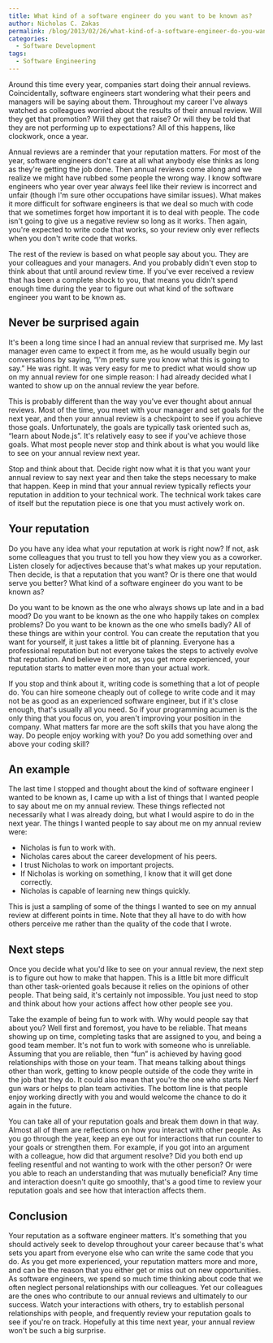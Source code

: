 ```yaml
---
title: What kind of a software engineer do you want to be known as?
author: Nicholas C. Zakas
permalink: /blog/2013/02/26/what-kind-of-a-software-engineer-do-you-want-to-be-known-as/
categories:
  - Software Development
tags:
  - Software Engineering
---
```

Around this time every year, companies start doing their annual reviews. Coincidentally, software engineers start wondering what their peers and managers will be saying about them. Throughout my career I've always watched as colleagues worried about the results of their annual review. Will they get that promotion? Will they get that raise? Or will they be told that they are not performing up to expectations? All of this happens, like clockwork, once a year.

Annual reviews are a reminder that your reputation matters. For most of the year, software engineers don't care at all what anybody else thinks as long as they're getting the job done. Then annual reviews come along and we realize we might have rubbed some people the wrong way. I know software engineers who year over year always feel like their review is incorrect and unfair (though I'm sure other occupations have similar issues). What makes it more difficult for software engineers is that we deal so much with code that we sometimes forget how important it is to deal with people. The code isn't going to give us a negative review so long as it works. Then again, you're expected to write code that works, so your review only ever reflects when you don't write code that works.

The rest of the review is based on what people say about you. They are your colleagues and your managers. And you probably didn't even stop to think about that until around review time. If you've ever received a review that has been a complete shock to you, that means you didn't spend enough time during the year to figure out what kind of the software engineer you want to be known as.

## Never be surprised again

It's been a long time since I had an annual review that surprised me. My last manager even came to expect it from me, as he would usually begin our conversations by saying, &#8220;I'm pretty sure you know what this is going to say.&#8221; He was right. It was very easy for me to predict what would show up on my annual review for one simple reason: I had already decided what I wanted to show up on the annual review the year before.

This is probably different than the way you've ever thought about annual reviews. Most of the time, you meet with your manager and set goals for the next year, and then your annual review is a checkpoint to see if you achieve those goals. Unfortunately, the goals are typically task oriented such as, &#8220;learn about Node.js&#8221;. It's relatively easy to see if you've achieve those goals. What most people never stop and think about is what you would like to see on your annual review next year.

Stop and think about that. Decide right now what it is that you want your annual review to say next year and then take the steps necessary to make that happen. Keep in mind that your annual review typically reflects your reputation in addition to your technical work. The technical work takes care of itself but the reputation piece is one that you must actively work on.

## Your reputation

Do you have any idea what your reputation at work is right now? If not, ask some colleagues that you trust to tell you how they view you as a coworker. Listen closely for adjectives because that's what makes up your reputation. Then decide, is that a reputation that you want? Or is there one that would serve you better? What kind of a software engineer do you want to be known as?

Do you want to be known as the one who always shows up late and in a bad mood? Do you want to be known as the one who happily takes on complex problems? Do you want to be known as the one who smells badly? All of these things are within your control. You can create the reputation that you want for yourself, it just takes a little bit of planning. Everyone has a professional reputation but not everyone takes the steps to actively evolve that reputation. And believe it or not, as you get more experienced, your reputation starts to matter even more than your actual work.

If you stop and think about it, writing code is something that a lot of people do. You can hire someone cheaply out of college to write code and it may not be as good as an experienced software engineer, but if it's close enough, that's usually all you need. So if your programming acumen is the only thing that you focus on, you aren't improving your position in the company. What matters far more are the soft skills that you have along the way. Do people enjoy working with you? Do you add something over and above your coding skill?

## An example

The last time I stopped and thought about the kind of software engineer I wanted to be known as, I came up with a list of things that I wanted people to say about me on my annual review. These things reflected not necessarily what I was already doing, but what I would aspire to do in the next year. The things I wanted people to say about me on my annual review were:

  * Nicholas is fun to work with.
  * Nicholas cares about the career development of his peers.
  * I trust Nicholas to work on important projects.
  * If Nicholas is working on something, I know that it will get done correctly.
  * Nicholas is capable of learning new things quickly.

This is just a sampling of some of the things I wanted to see on my annual review at different points in time. Note that they all have to do with how others perceive me rather than the quality of the code that I wrote.

## Next steps

Once you decide what you'd like to see on your annual review, the next step is to figure out how to make that happen. This is a little bit more difficult than other task-oriented goals because it relies on the opinions of other people. That being said, it's certainly not impossible. You just need to stop and think about how your actions affect how other people see you.

Take the example of being fun to work with. Why would people say that about you? Well first and foremost, you have to be reliable. That means showing up on time, completing tasks that are assigned to you, and being a good team member. It's not fun to work with someone who is unreliable. Assuming that you are reliable, then &#8220;fun&#8221; is achieved by having good relationships with those on your team. That means talking about things other than work, getting to know people outside of the code they write in the job that they do. It could also mean that you're the one who starts Nerf gun wars or helps to plan team activities. The bottom line is that people enjoy working directly with you and would welcome the chance to do it again in the future.

You can take all of your reputation goals and break them down in that way. Almost all of them are reflections on how you interact with other people. As you go through the year, keep an eye out for interactions that run counter to your goals or strengthen them. For example, if you got into an argument with a colleague, how did that argument resolve? Did you both end up feeling resentful and not wanting to work with the other person? Or were you able to reach an understanding that was mutually beneficial? Any time and interaction doesn't quite go smoothly, that's a good time to review your reputation goals and see how that interaction affects them.

## Conclusion

Your reputation as a software engineer matters. It's something that you should actively seek to develop throughout your career because that's what sets you apart from everyone else who can write the same code that you do. As you get more experienced, your reputation matters more and more, and can be the reason that you either get or miss out on new opportunities. As software engineers, we spend so much time thinking about code that we often neglect personal relationships with our colleagues. Yet our colleagues are the ones who contribute to our annual reviews and ultimately to our success. Watch your interactions with others, try to establish personal relationships with people, and frequently review your reputation goals to see if you're on track. Hopefully at this time next year, your annual review won't be such a big surprise.
